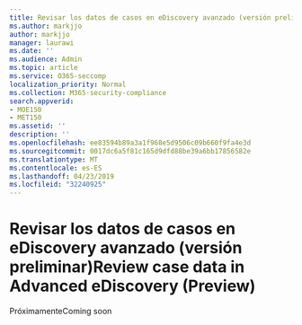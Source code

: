 ```yaml
---
title: Revisar los datos de casos en eDiscovery avanzado (versión preliminar)
ms.author: markjjo
author: markjjo
manager: laurawi
ms.date: ''
ms.audience: Admin
ms.topic: article
ms.service: O365-seccomp
localization_priority: Normal
ms.collection: M365-security-compliance
search.appverid:
- MOE150
- MET150
ms.assetid: ''
description: ''
ms.openlocfilehash: ee83594b89a3a1f968e5d9506c09b660f9fa4e3d
ms.sourcegitcommit: 0017dc6a5f81c165d9dfd88be39a6bb17856582e
ms.translationtype: MT
ms.contentlocale: es-ES
ms.lasthandoff: 04/23/2019
ms.locfileid: "32240925"
---
```

# <a name="review-case-data-in-advanced-ediscovery-preview"></a><span data-ttu-id="5f7b6-102">Revisar los datos de casos en eDiscovery avanzado (versión preliminar)</span><span class="sxs-lookup"><span data-stu-id="5f7b6-102">Review case data in Advanced eDiscovery (Preview)</span></span>


<span data-ttu-id="5f7b6-103">Próximamente</span><span class="sxs-lookup"><span data-stu-id="5f7b6-103">Coming soon</span></span>